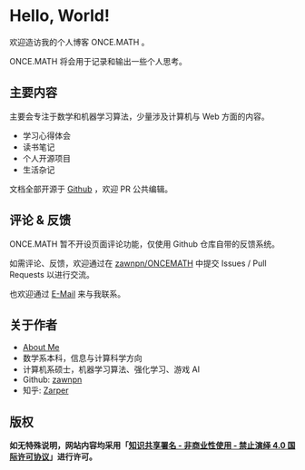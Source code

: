 # **Hello, World!**

欢迎造访我的个人博客 ONCE.MATH 。

ONCE.MATH 将会用于记录和输出一些个人思考。

## 主要内容

主要会专注于数学和机器学习算法，少量涉及计算机与 Web 方面的内容。

 - 学习心得体会
 - 读书笔记
 - 个人开源项目
 - 生活杂记

文档全部开源于 [Github](https://github.com/zawnpn/ONCEMATH/) ，欢迎 PR 公共编辑。

## 评论 & 反馈

ONCE.MATH 暂不开设页面评论功能，仅使用 Github 仓库自带的反馈系统。

如需评论、反馈，欢迎通过在 [zawnpn/ONCEMATH](https://github.com/zawnpn/ONCEMATH/) 中提交 Issues / Pull Requests 以进行交流。

也欢迎通过 [E-Mail](mailto:zawnpn@gmail.com) 来与我联系。

## 关于作者

 - [About Me](/about/)
 - 数学系本科，信息与计算科学方向
 - 计算机系硕士，机器学习算法、强化学习、游戏 AI
 - Github: [zawnpn](https://github.com/zawnpn/)
 - 知乎: [Zarper](https://www.zhihu.com/people/zhangwanpeng)

## 版权

**如无特殊说明，网站内容均采用「<a rel="license" target=blank href="https://creativecommons.org/licenses/by-nc-nd/4.0/deed.zh">知识共享署名 - 非商业性使用 - 禁止演绎 4.0 国际许可协议</a>」进行许可。**